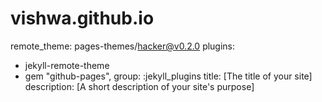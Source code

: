 # vishwa.github.io
remote_theme: pages-themes/hacker@v0.2.0
plugins:
- jekyll-remote-theme
- gem "github-pages", group: :jekyll_plugins
title: [The title of your site]
description: [A short description of your site's purpose]

